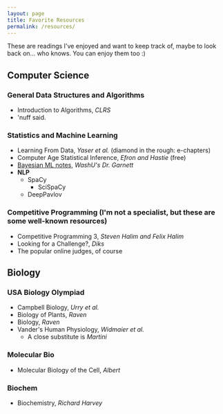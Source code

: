 ```yaml
---
layout: page
title: Favorite Resources
permalink: /resources/
---
```


These are readings I've enjoyed and want to keep track of, maybe to look back on... who knows. You can enjoy them too :)

## Computer Science

### General Data Structures and Algorithms

- Introduction to Algorithms, *CLRS*
- 'nuff said.

### Statistics and Machine Learning

- Learning From Data, *Yaser et al.* (diamond in the rough: e-chapters)
- Computer Age Statistical Inference, *Efron and Hastie* (free)
- [Bayesian ML notes](https://www.cse.wustl.edu/~garnett/cse515t/fall_2019/), *WashU's Dr. Garnett*
- __NLP__
	- SpaCy
		- SciSpaCy
	- DeepPavlov

### Competitive Programming (I'm not a specialist, but these are some well-known resources)

- Competitive Programming 3, *Steven Halim and Felix Halim*
- Looking for a Challenge?, *Diks*
- The popular online judges, of course

## Biology

### USA Biology Olympiad

- Campbell Biology, *Urry et al.*
- Biology of Plants, *Raven*
- Biology, *Raven*
- Vander's Human Physiology, *Widmaier et al.*
	- A close substitute is *Martini*

### Molecular Bio

- Molecular Biology of the Cell, *Albert*

### Biochem

- Biochemistry, *Richard Harvey*
